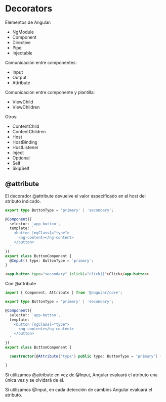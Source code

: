 # Decorators

Elementos de Angular:

- NgModule
- Component  
- Directive
- Pipe
- Injectable

Comunicación entre componentes:

- Input
- Output
- Attribute

Comunicación entre componente y plantilla:

- ViewChild  
- ViewChildren

Otros:

- ContentChild  
- ContentChildren  
- Host  
- HostBinding
- HostListener  
- Inject  
- Optional  
- Self  
- SkipSelf  

## @attribute

El decorador @attribute devuelve el valor especificado en el host del atributo indicado.

```typescript
export type ButtonType = 'primary' | 'secondary';

@Component({
  selector: 'app-button',
  template: `
    <button [ngClass]="type">
      <ng-content></ng-content>
    </button>
  `
})
export class ButtonComponent {
  @Input() type: ButtonType = 'primary';
}
```

```html
<app-button type="secondary" (click)="click()">Click</app-button>
```

Con @attribute

```typescript
import { Component, Attribute } from '@angular/core';

export type ButtonType = 'primary' | 'secondary';

@Component({
  selector: 'app-button',
  template: `
    <button [ngClass]="type">
      <ng-content></ng-content>
    </button>
  `
})
export class ButtonComponent {

  constructor(@Attribute('type') public type: ButtonType = 'primary') { }

}
```

Si utilizamos @attribute en vez de @Input, Angular evaluará el atributo una única vez y se olvidará de él.

Si utilizamos @Input, en cada detección de cambios Angular evaluará el atributo.

